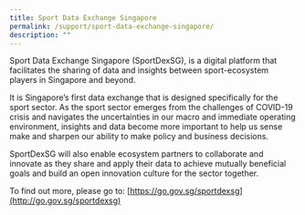 ```yaml
---
title: Sport Data Exchange Singapore
permalink: /support/sport-data-exchange-singapore/
description: ""
---
```

Sport Data Exchange Singapore (SportDexSG), is a digital platform that facilitates the sharing of data and insights between sport-ecosystem players in Singapore and beyond.

It is Singapore’s first data exchange that is designed specifically for the sport sector. As the sport sector emerges from the challenges of COVID-19 crisis and navigates the uncertainties in our macro and immediate operating environment, insights and data become more important to help us sense make and sharpen our ability to make policy and business decisions. 

SportDexSG will also enable ecosystem partners to collaborate and innovate as they share and apply their data to achieve mutually beneficial goals and build an open innovation culture for the sector together.

To find out more, please go to: [https://go.gov.sg/sportdexsg](http://go.gov.sg/sportdexsg)